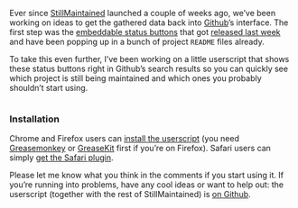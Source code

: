 <p>Ever since <a href="http://stillmaintained.com">StillMaintained</a> launched a couple of weeks ago, we&#8217;ve been working on ideas to get the gathered data back into <a href="http://github.com">Github</a>&#8217;s interface. The first step was the <a href="https://gist.github.com/731135">embeddable status buttons</a> that got <a href="http://jeffkreeftmeijer.com/2010/stillmaintained-is-still-being-maintained/">released last week</a> and have been popping up in a bunch of project <code>README</code> files already.</p>
<p>To take this even further, I&#8217;ve been working on a little userscript that shows these status buttons right in Github&#8217;s search results so you can quickly see which project is still being maintained and which ones you probably shouldn&#8217;t start using.</p>
<p><img src="http://jeffkreeftmeijer.com/images/stillmaintained_userscript.jpg" alt=""></p>
<h3>Installation</h3>
<p>Chrome and Firefox users can <a href="http://stillmaintained.com/javascripts/stillmaintained.user.js">install the userscript</a> (you need <a href="http://www.greasespot.net">Greasemonkey</a> or <a href="http://8-p.info/greasekit">GreaseKit</a> first if you&#8217;re on Firefox). Safari users can simply <a href="http://stillmaintained.com/stillmaintained.safariextz">get the Safari plugin</a>.</p>
<p>Please let me know what you think in the comments if you start using it. If you&#8217;re running into problems, have any cool ideas or want to help out: the userscript (together with the rest of StillMaintained) is <a href="https://github.com/jeffkreeftmeijer/stillmaintained">on Github</a>.</p>